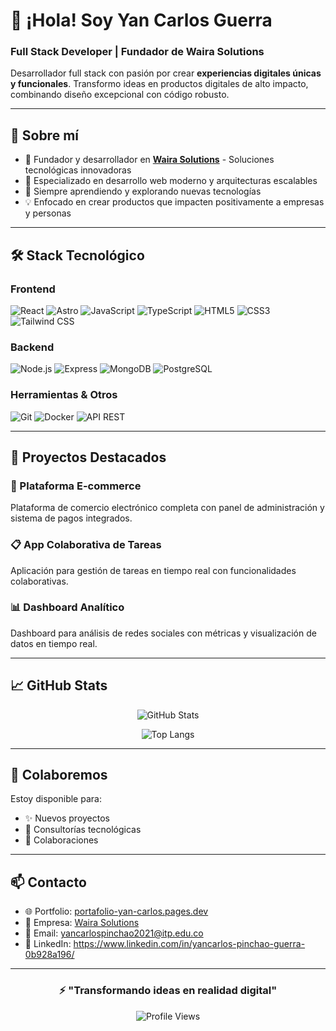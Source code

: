 # 👋 ¡Hola! Soy Yan Carlos Guerra

### Full Stack Developer | Fundador de Waira Solutions

Desarrollador full stack con pasión por crear **experiencias digitales únicas y funcionales**. Transformo ideas en productos digitales de alto impacto, combinando diseño excepcional con código robusto.

---

## 🚀 Sobre mí

- 💼 Fundador y desarrollador en **[Waira Solutions](https://wairasolutions.com/)** - Soluciones tecnológicas innovadoras
- 🎯 Especializado en desarrollo web moderno y arquitecturas escalables
- 🌱 Siempre aprendiendo y explorando nuevas tecnologías
- 💡 Enfocado en crear productos que impacten positivamente a empresas y personas

---

## 🛠️ Stack Tecnológico

### Frontend
![React](https://img.shields.io/badge/-React-61DAFB?style=flat-square&logo=react&logoColor=black)
![Astro](https://img.shields.io/badge/-Astro-FF5D01?style=flat-square&logo=astro&logoColor=white)
![JavaScript](https://img.shields.io/badge/-JavaScript-F7DF1E?style=flat-square&logo=javascript&logoColor=black)
![TypeScript](https://img.shields.io/badge/-TypeScript-3178C6?style=flat-square&logo=typescript&logoColor=white)
![HTML5](https://img.shields.io/badge/-HTML5-E34F26?style=flat-square&logo=html5&logoColor=white)
![CSS3](https://img.shields.io/badge/-CSS3-1572B6?style=flat-square&logo=css3&logoColor=white)
![Tailwind CSS](https://img.shields.io/badge/-Tailwind_CSS-38B2AC?style=flat-square&logo=tailwind-css&logoColor=white)

### Backend
![Node.js](https://img.shields.io/badge/-Node.js-339933?style=flat-square&logo=node.js&logoColor=white)
![Express](https://img.shields.io/badge/-Express-000000?style=flat-square&logo=express&logoColor=white)
![MongoDB](https://img.shields.io/badge/-MongoDB-47A248?style=flat-square&logo=mongodb&logoColor=white)
![PostgreSQL](https://img.shields.io/badge/-PostgreSQL-336791?style=flat-square&logo=postgresql&logoColor=white)

### Herramientas & Otros
![Git](https://img.shields.io/badge/-Git-F05032?style=flat-square&logo=git&logoColor=white)
![Docker](https://img.shields.io/badge/-Docker-2496ED?style=flat-square&logo=docker&logoColor=white)
![API REST](https://img.shields.io/badge/-API_REST-009688?style=flat-square&logo=fastapi&logoColor=white)

---

## 💼 Proyectos Destacados

### 🛒 Plataforma E-commerce
Plataforma de comercio electrónico completa con panel de administración y sistema de pagos integrados.

### 📋 App Colaborativa de Tareas
Aplicación para gestión de tareas en tiempo real con funcionalidades colaborativas.

### 📊 Dashboard Analítico
Dashboard para análisis de redes sociales con métricas y visualización de datos en tiempo real.

---

## 📈 GitHub Stats

<div align="center">
  
![GitHub Stats](https://github-readme-stats.vercel.app/api?username=YANCARLOSOFICIAL&show_icons=true&theme=radical)

![Top Langs](https://github-readme-stats.vercel.app/api/top-langs/?username=YANCARLOSOFICIAL&layout=compact&theme=radical)

</div>

---

## 🤝 Colaboremos

Estoy disponible para:
- ✨ Nuevos proyectos
- 💼 Consultorías tecnológicas
- 🤝 Colaboraciones

---

## 📫 Contacto

- 🌐 Portfolio: [portafolio-yan-carlos.pages.dev](https://portafolio-yan-carlos.pages.dev/)
- 🏢 Empresa: [Waira Solutions](https://wairasolutions.com/)
- 📧 Email: yancarlospinchao2021@itp.edu.co
- 💼 LinkedIn: https://www.linkedin.com/in/yancarlos-pinchao-guerra-0b928a196/


---

<div align="center">
  
### ⚡ "Transformando ideas en realidad digital"

![Profile Views](https://komarev.com/ghpvc/?username=YANCARLOSOFICIAL&color=blueviolet)

</div>
